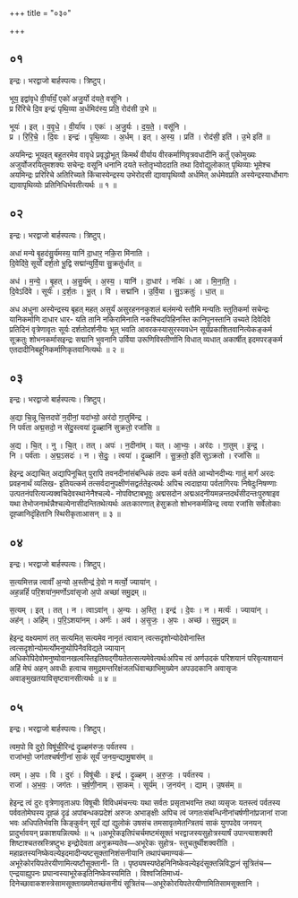 +++
title = "०३०"

+++


## ०१
इन्द्रः। भरद्वाजो बार्हस्पत्यः। त्रिष्टुप्।

भूय॒ इद्वा॑वृधे वी॒र्या॑यँ॒ एको॑ अजु॒र्यो द॑यते॒ वसू॑नि ।  
प्र रि॑रिचे दि॒व इन्द्रः॑ पृथि॒व्या अ॒र्धमिद॑स्य॒ प्रति॒ रोद॑सी उ॒भे ॥

भूयः॑ । इत् । व॒वृ॒धे॒ । वी॒र्या॑य । एकः॑ । अ॒जु॒र्यः । द॒य॒ते॒ । वसू॑नि ।  
प्र । रि॒रि॒चे॒ । दि॒वः । इन्द्रः॑ । पृ॒थि॒व्याः । अ॒र्धम् । इत् । अ॒स्य॒ । प्रति॑ । रोद॑सी॒ इति॑ । उ॒भे इति॑ ॥

अयमिन्द्रः भूयइत् बहुतरमेव वावृधे प्रवृद्धोभूत् किमर्थं वीर्याय वीरकर्माणिवृत्रवधादीनि कर्तुं एकोमुख्यः अजुर्योजरयितुमशक्यः सचेन्द्रः वसूनि धनानि दयते स्तोतृभ्योददाति तथा दिवोद्युलोकात् पृथिव्याः भूमेश्च अयमिन्द्रः प्ररिरिचे अतिरिच्यते किंचास्येन्द्रस्य उभेरोदसी द्यावापृथिव्यौ अर्धमित् अर्धमेवप्रति अस्येन्द्रस्यार्धोभागः द्यावापृथिव्योः प्रतिनिधिर्भवतीत्यर्थः ॥ १ ॥

## ०२
इन्द्रः। भरद्वाजो बार्हस्पत्यः। त्रिष्टुप्।

अधा॑ मन्ये बृ॒हद॑सु॒र्य॑मस्य॒ यानि॑ दा॒धार॒ नकि॒रा मि॑नाति ।  
दि॒वेदि॑वे॒ सूर्यो॑ दर्श॒तो भू॒द्वि सद्मा॑न्युर्वि॒या सु॒क्रतु॑र्धात् ॥

अध॑ । म॒न्ये॒ । बृ॒हत् । अ॒सु॒र्य॑म् । अ॒स्य॒ । यानि॑ । दा॒धार॑ । नकिः॑ । आ । मि॒ना॒ति॒ ।  
दि॒वेऽदि॑वे । सूर्यः॑ । द॒र्श॒तः । भू॒त् । वि । सद्मा॑नि । उ॒र्वि॒या । सु॒ऽक्रतुः॑ । धा॒त् ॥

अध अधुना अस्येन्द्रस्य बृहत् महत् असुर्यं असुरहननकुशलं बलंमन्ये स्तौमि मन्यतिः स्तुतिकर्मा सचेन्द्रः यानिकर्माणि दाधार धार- यति तानि नकिरामिनाति नकश्चिदपिहिनस्ति कानिपुनस्तानि उच्यते दिवेदिवे प्रतिदिनं वृत्रेणावृतः सूर्यः दर्शतोदर्शनीयः भूत् भवति आवरकस्यासुरस्यवधेन सूर्यंप्रकाशितवानित्येकङ्कर्म सूक्रतुः शोभनकर्मासइन्द्रः सद्मानि भुवनानि उर्विया उरूणिविस्तीर्णानि विधात् व्यधात् अकार्षीत् इदमपरङ्कर्म एतदादीनिबहूनिकर्माणिकृतवानित्यर्थः ॥ २ ॥

## ०३
इन्द्रः। भरद्वाजो बार्हस्पत्यः। त्रिष्टुप्।

अ॒द्या चि॒न्नू चि॒त्तदपो॑ न॒दीनां॒ यदा॑भ्यो॒ अर॑दो गा॒तुमि॑न्द्र ।  
नि पर्व॑ता अद्म॒सदो॒ न से॑दु॒स्त्वया॑ दृ॒ळ्हानि॑ सुक्रतो॒ रजां॑सि ॥

अ॒द्य । चि॒त् । नु । चि॒त् । तत् । अपः॑ । न॒दीना॑म् । यत् । आ॒भ्यः॒ । अर॑दः । गा॒तुम् । इ॒न्द्र॒ ।  
नि । पर्व॑ताः । अ॒द्म॒ऽसदः॑ । न । से॒दुः॒ । त्वया॑ । दृ॒ळ्हानि॑ । सु॒क्र॒तो॒ इति॑ सुऽक्रतो । रजां॑सि ॥

हेइन्द्र अद्याचित् अद्यापिनूचित् पुरापि तवनदीनांसंबन्धिकं तदपः कर्म वर्तते आभ्योनदीभ्यः गातुं मार्गं अरदः प्रवहनार्थं व्यलिख- इतियत्कर्म तत्सर्वदानुपक्षीणंसद्वर्ततेइत्यर्थः अपिच त्वदाज्ञया पर्वतागिरयः निषेदुःनिषण्णाः उत्पतनंपरित्यज्यक्वचिदेवस्थानेनैश्चल्ये- नोपविष्टाबभूवुः अद्मसदोन अद्मअदनीयमन्नन्तदर्थंसीदन्तःपुरुषाइव यथा तेभोजनार्थन्नैश्चल्येनासीदन्तितथेत्यर्थः अतःकारणात् हेसुक्रतो शोभनकर्मन्निन्द्र त्वया रजांसि सर्वेलोकाः दृह्ळानिदृंहितानि स्थिरीकृताआसन् ॥ ३ ॥

## ०४
इन्द्रः। भरद्वाजो बार्हस्पत्यः। त्रिष्टुप्।

स॒त्यमित्तन्न त्वावाँ॑ अ॒न्यो अ॒स्तीन्द्र॑ दे॒वो न मर्त्यो॒ ज्याया॑न् ।  
अह॒न्नहिं॑ परि॒शया॑न॒मर्णोऽवा॑सृजो अ॒पो अच्छा॑ समु॒द्रम् ॥

स॒त्यम् । इत् । तत् । न । त्वाऽवा॑न् । अ॒न्यः । अ॒स्ति॒ । इन्द्र॑ । दे॒वः । न । मर्त्यः॑ । ज्याया॑न् ।  
अह॑न् । अहि॑म् । प॒रि॒ऽशया॑नम् । अर्णः॑ । अव॑ । अ॒सृ॒जः॒ । अ॒पः । अच्छ॑ । स॒मु॒द्रम् ॥

हेइन्द्र वक्ष्यमाणं तत् सत्यमित् सत्यमेव नानृतं त्वावान् त्वत्सदृशोन्योदेवोनास्ति त्वत्सदृशोन्योमर्त्योमनुष्योपिनैवविद्यते ज्यायान् अधिकोपिदेवोमनुष्योवानखल्वस्तिइतियद्गीयतेतत्सत्यमेवेत्यर्थःअपिच त्वं अर्णउदकं परिशयानं परिवृत्यशयानं अहिं मेघं अहन् अवधीः हत्वाच समुद्रमन्तरिक्षंजलधिंवाच्छाभिमुख्येन अपउदकानि अवासृजः अवाङ्मुखतयाविसृष्टवानसीत्यर्थः ॥ ४ ॥

## ०५
इन्द्रः। भरद्वाजो बार्हस्पत्यः। त्रिष्टुप्।

त्वम॒पो वि दुरो॒ विषू॑ची॒रिन्द्र॑ दृ॒ळ्हम॑रुजः॒ पर्व॑तस्य ।  
राजा॑भवो॒ जग॑तश्चर्षणी॒नां सा॒कं सूर्यं॑ ज॒नय॒न्द्यामु॒षास॑म् ॥

त्वम् । अ॒पः । वि । दुरः॑ । विषू॑चीः । इन्द्र॑ । दृ॒ळ्हम् । अ॒रु॒जः॒ । पर्व॑तस्य ।  
राजा॑ । अ॒भ॒वः॒ । जग॑तः । च॒र्ष॒णी॒नाम् । सा॒कम् । सूर्य॑म् । ज॒नय॑न् । द्याम् । उ॒षस॑म् ॥

हेइन्द्र त्वं दुरः वृत्रेणावृताअपः विषूचीः विविधमंचन्त्यः यथा सर्वतः प्रसृताभवन्ति तथा व्यसृजः यतस्त्वं पर्वतस्य पर्ववतोमेघस्य दृह्ळं दृढं अपांबन्धकप्रदेशं अरुजः अभाङ्क्षीः अपिच त्वं जगतःसंबन्धिनीनांचर्षणीनांप्रजानां राजा भवः अधिपतिर्भवसि किङ्कुर्वन् सूर्यं द्यां द्युलोकं उषसंच तमसावृतमेतन्त्रितयं साकं युगपदेव जनयन् प्रादुर्भावयन् प्रकाशयन्नित्यर्थः ॥ ५ ॥अभूरेकइतिपंचर्चमष्टमंसूक्तं भरद्वाजस्यसुहोत्रस्यार्षं उपान्त्याशक्वरी शिष्टाश्चतस्रस्त्रिष्टुभः इन्द्रोदेवता अनुक्रम्यतेव—अभूरेकः सुहोत्र- स्तुचतुर्थीशक्वरीति । महाव्रतस्यनिष्केवल्येइदमादीन्यष्टसूक्तानिशंसनीयानि तथापंचमाण्यकं—अभूरेकोरयिपतेरयीणामित्यष्टौसूक्तानी- ति । पृष्ठ्यषस्यष्ठेहनिनिष्केवल्येइदंसूक्तन्निविद्धानं सूत्रितंच—एन्द्रयाह्युपनः प्रघान्वस्याभूरेकइतिनिष्केवस्यमिति । विश्वजितिमाध्यं- दिनेच्छावाकशस्त्रेसामसूक्ताख्यमेतच्छंसनीयं सूत्रितंच—अभूरेकोरयिपतेरयीणामितिसामसूक्तानि ।